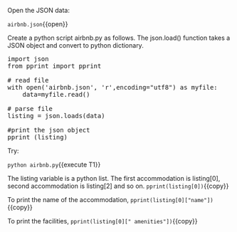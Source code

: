 
Open the JSON data: 

`airbnb.json`{{open}}


Create a python script airbnb.py as follows. 
The json.load() function takes a JSON object and convert to python dictionary.


<pre class="file" data-filename="airbnb.py" data-target="replace">
import json
from pprint import pprint

# read file
with open('airbnb.json', 'r',encoding="utf8") as myfile:
    data=myfile.read()

# parse file
listing = json.loads(data)

#print the json object
pprint (listing)
</pre>


Try:

`python airbnb.py`{{execute T1}}


The listing variable is a python list. The first accommodation is listing[0], second accommodation is listing[2] and so on.
`pprint(listing[0])`{{copy}}

To print the name of the accommodation, 
`pprint(listing[0]["name"])`{{copy}}


To print the facilities, 
`pprint(listing[0][" amenities"])`{{copy}}




